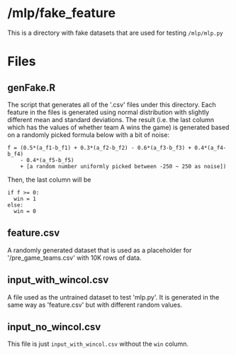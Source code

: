 # /mlp/fake\_feature

This is a directory with fake datasets that are used for testing `/mlp/mlp.py`

# Files

## genFake.R

The script that generates all of the '.csv' files under this directory. Each
feature in the files is generated using normal distribution with slightly
different mean and standard deviations. The result (i.e. the last column which
has the values of whether team A wins the game) is generated based on a
randomly picked formula below with a bit of noise:


    f = (0.5*(a_f1-b_f1) + 0.3*(a_f2-b_f2) - 0.6*(a_f3-b_f3) + 0.4*(a_f4-b_f4)
        - 0.4*(a_f5-b_f5)
        + [a random number uniformly picked between -250 ~ 250 as noise])

Then, the last column will be

    if f >= 0:
      win = 1
    else:
      win = 0

## feature.csv

A randomly generated dataset that is used as a placeholder for
'/pre_game_teams.csv' with 10K rows of data.

## input\_with\_wincol.csv

A file used as the untrained dataset to test 'mlp.py'. It is generated in the
same way as 'feature.csv' but with different random values.

## input\_no\_wincol.csv

This file is just `input_with_wincol.csv` without the `win` column.
